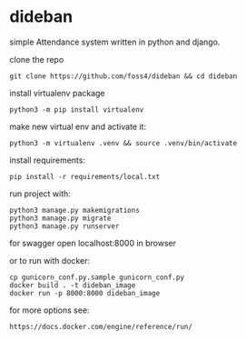 # dideban

simple Attendance system written in python and django.


clone the repo 

	git clone https://github.com/foss4/dideban && cd dideban

install virtualenv package 

	python3 -m pip install virtualenv
make new virtual env and activate it:

	python3 -m virtualenv .venv && source .venv/bin/activate

install requirements:

	pip install -r requirements/local.txt


run project with:

	python3 manage.py makemigrations
	python3 manage.py migrate
	python3 manage.py runserver

for swagger open localhost:8000 in browser


or to run with docker:

    cp gunicorn_conf.py.sample gunicorn_conf.py
    docker build . -t dideban_image
    docker run -p 8000:8000 dideban_image
    
for more options see:

    https://docs.docker.com/engine/reference/run/